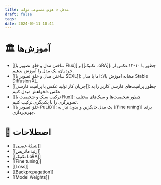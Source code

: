 ```yaml
---
title: مدخل × هوش مصنوعی مولد
draft: false
tags: 
date: 2024-09-11 10:44
---
```


# 🏛 آموزش‌ها

- [[ساختن مدل و خلق تصویر با Flux]] و [[تکنیک LoRA]]: چطور با ۱۰-۱۲ عکس از خودمان، یک مدل را آموزش بدهیم.
- [[ساختن مدل و خلق تصویر با SDXL]]: مشابه آموزش بالا؛ اما با مدل Stable Diffusion XL.
- [[جریان کار تولید عکس با پرامپت فارسی]]: چطور پرامپت‌های فارسی کاربر را به عکس دلخواهش مبدل کنیم
- [[ترکیب سبک و شخصیت با Flux]]: چطور شخصیت‌ها و سبک‌های مختلف تصویرگری را با یکدیگری ترکیب کنیم.
- [[خلق تصویر با PuLID]]: یک مدل جایگزین و بدون نیاز به [[Fine tuning]] برای چهره‌پردازی.


# 🔑 اصطلاحات

- [[شبکهٔ عصبی]]
- [[رتبهٔ ماتریس]]
- [[تکنیک LoRA]]
- [[Fine tuning]]
- [[Loss]]
- [[Backpropagation]]
- [[Model Weights]]